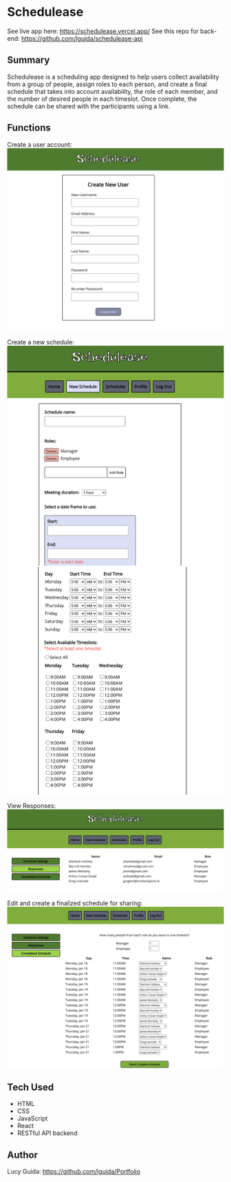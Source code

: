 # Schedulease

See live app here: https://schedulease.vercel.app/
See this repo for back-end: https://github.com/lguida/schedulease-api

## Summary

Schedulease is a scheduling app designed to help users collect availability from a group of people, assign roles to each person, and create a final schedule that takes into account availability, the role of each member, and the number of desired people in each timeslot. Once complete, the schedule can be shared with the participants using a link.

## Functions

Create a user account: ![create new user](rmImages/NewUser.png)

Create a new schedule: ![create a new schedule](rmImages/NewSchedule.png)
![create a new schedule scrolled down](rmImages/NewSchedule2.png)

View Responses: ![view responses](rmImages/Responses.png)

Edit and create a finalized schedule for sharing: ![finalize schedule screen](rmImages/CompleteSchedule.png)


## Tech Used
* HTML
* CSS
* JavaScript
* React
* RESTful API backend

## Author
Lucy Guida: https://github.com/lguida/Portfolio